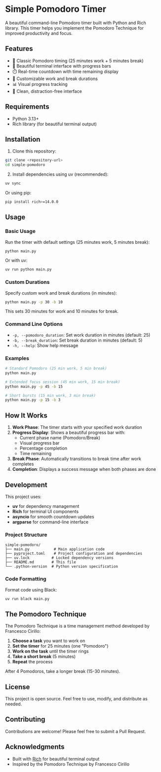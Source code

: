 # Simple Pomodoro Timer

A beautiful command-line Pomodoro timer built with Python and Rich library. This timer helps you implement the Pomodoro Technique for improved productivity and focus.

## Features

- 🍅 Classic Pomodoro timing (25 minutes work + 5 minutes break)
- 🎨 Beautiful terminal interface with progress bars
- ⏱️ Real-time countdown with time remaining display
- 🔧 Customizable work and break durations
- 📊 Visual progress tracking
- 🎯 Clean, distraction-free interface

## Requirements

- Python 3.13+
- Rich library (for beautiful terminal output)

## Installation

1. Clone this repository:
```bash
git clone <repository-url>
cd simple-pomodoro
```

2. Install dependencies using uv (recommended):
```bash
uv sync
```

Or using pip:
```bash
pip install rich>=14.0.0
```

## Usage

### Basic Usage

Run the timer with default settings (25 minutes work, 5 minutes break):
```bash
python main.py
```

Or with uv:
```bash
uv run python main.py
```

### Custom Durations

Specify custom work and break durations (in minutes):
```bash
python main.py -p 30 -b 10
```

This sets 30 minutes for work and 10 minutes for break.

### Command Line Options

- `-p, --pomodoro_duration`: Set work duration in minutes (default: 25)
- `-b, --break_duration`: Set break duration in minutes (default: 5)
- `-h, --help`: Show help message

### Examples

```bash
# Standard Pomodoro (25 min work, 5 min break)
python main.py

# Extended focus session (45 min work, 15 min break)
python main.py -p 45 -b 15

# Short bursts (15 min work, 3 min break)
python main.py -p 15 -b 3
```

## How It Works

1. **Work Phase**: The timer starts with your specified work duration
2. **Progress Display**: Shows a beautiful progress bar with:
   - Current phase name (Pomodoro/Break)
   - Visual progress bar
   - Percentage completion
   - Time remaining
3. **Break Phase**: Automatically transitions to break time after work completes
4. **Completion**: Displays a success message when both phases are done

## Development

This project uses:
- **uv** for dependency management
- **Rich** for terminal UI components
- **asyncio** for smooth countdown updates
- **argparse** for command-line interface

### Project Structure

```
simple-pomodoro/
├── main.py           # Main application code
├── pyproject.toml    # Project configuration and dependencies
├── uv.lock          # Locked dependency versions
├── README.md        # This file
└── .python-version  # Python version specification
```

### Code Formatting

Format code using Black:
```bash
uv run black main.py
```

## The Pomodoro Technique

The Pomodoro Technique is a time management method developed by Francesco Cirillo:

1. **Choose a task** you want to work on
2. **Set the timer** for 25 minutes (one "Pomodoro")
3. **Work on the task** until the timer rings
4. **Take a short break** (5 minutes)
5. **Repeat** the process

After 4 Pomodoros, take a longer break (15-30 minutes).

## License

This project is open source. Feel free to use, modify, and distribute as needed.

## Contributing

Contributions are welcome! Please feel free to submit a Pull Request.

## Acknowledgments

- Built with [Rich](https://github.com/Textualize/rich) for beautiful terminal output
- Inspired by the Pomodoro Technique by Francesco Cirillo